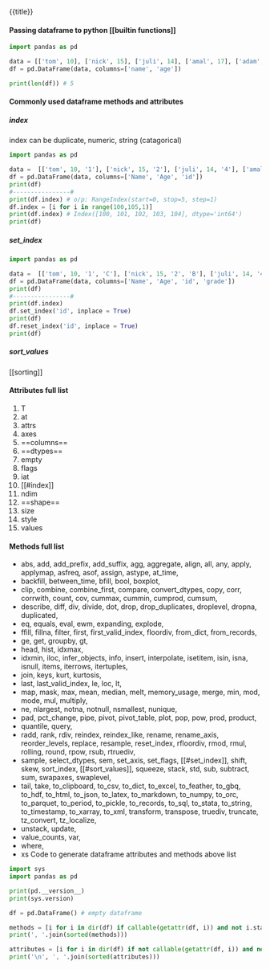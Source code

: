 {{title}}

#### Passing dataframe to python [[builtin functions]]
```python
import pandas as pd

data = [['tom', 10], ['nick', 15], ['juli', 14], ['amal', 17], ['adam', 24]]
df = pd.DataFrame(data, columns=['name', 'age'])

print(len(df)) # 5
```


#### Commonly used dataframe methods and attributes
##### index
index can be duplicate, numeric, string (catagorical)
```python
import pandas as pd

data =  [['tom', 10, '1'], ['nick', 15, '2'], ['juli', 14, '4'], ['amal', 17, '3'], ['adam', 24, '5']]
df = pd.DataFrame(data, columns=['Name', 'Age', 'id'])
print(df)
#----------------#
print(df.index) # o/p: RangeIndex(start=0, stop=5, step=1)
df.index = [i for i in range(100,105,1)]
print(df.index) # Index([100, 101, 102, 103, 104], dtype='int64')
print(df)
```
##### set_index
```python
import pandas as pd

data =  [['tom', 10, '1', 'C'], ['nick', 15, '2', 'B'], ['juli', 14, '4', 'B'], ['amal', 17, '3', 'B'], ['adam', 24, '5', 'A']]
df = pd.DataFrame(data, columns=['Name', 'Age', 'id', 'grade'])
print(df)
#----------------#
print(df.index)
df.set_index('id', inplace = True)
print(df)
df.reset_index('id', inplace = True)
print(df)
```
##### sort_values
[[sorting]]
#### Attributes full list
1. T
2. at
3. attrs
4. axes
5. ==columns==
6. ==dtypes==
7. empty
8. flags
9. iat
10. [[#index]]
11. ndim
12. ==shape==
13. size
14. style
15. values
#### Methods full list
- abs, add, add_prefix, add_suffix, agg, aggregate, align, all, any, apply, applymap, asfreq, asof, assign, astype, at_time, 
- backfill, between_time, bfill, bool, boxplot, 
- clip, combine, combine_first, compare, convert_dtypes, copy, corr, corrwith, count, cov, cummax, cummin, cumprod, cumsum, 
- describe, diff, div, divide, dot, drop, drop_duplicates, droplevel, dropna, duplicated, 
- eq, equals, eval, ewm, expanding, explode, 
- ffill, fillna, filter, first, first_valid_index, floordiv, from_dict, from_records, 
- ge, get, groupby, gt, 
- head, hist, idxmax, 
- idxmin, iloc, infer_objects, info, insert, interpolate, isetitem, isin, isna, isnull, items, iterrows, itertuples, 
- join, keys, kurt, kurtosis, 
- last, last_valid_index, le, loc, lt, 
- map, mask, max, mean, median, melt, memory_usage, merge, min, mod, mode, mul, multiply, 
- ne, nlargest, notna, notnull, nsmallest, nunique, 
- pad, pct_change, pipe, pivot, pivot_table, plot, pop, pow, prod, product, 
- quantile, query, 
- radd, rank, rdiv, reindex, reindex_like, rename, rename_axis, reorder_levels, replace, resample, reset_index, rfloordiv, rmod, rmul, rolling, round, rpow, rsub, rtruediv, 
- sample, select_dtypes, sem, set_axis, set_flags, [[#set_index]], shift, skew, sort_index, [[#sort_values]], squeeze, stack, std, sub, subtract, sum, swapaxes, swaplevel, 
- tail, take, to_clipboard, to_csv, to_dict, to_excel, to_feather, to_gbq, to_hdf, to_html, to_json, to_latex, to_markdown, to_numpy, to_orc, to_parquet, to_period, to_pickle, to_records, to_sql, to_stata, to_string, to_timestamp, to_xarray, to_xml, transform, transpose, truediv, truncate, tz_convert, tz_localize, 
- unstack, update, 
- value_counts, var, 
- where, 
- xs
Code to generate dataframe attributes and methods above list
```python
import sys
import pandas as pd

print(pd.__version__)
print(sys.version)

df = pd.DataFrame() # empty dataframe

methods = [i for i in dir(df) if callable(getattr(df, i)) and not i.startswith('_')]
print(', '.join(sorted(methods)))

attributes = [i for i in dir(df) if not callable(getattr(df, i)) and not i.startswith('_')]
print('\n', ', '.join(sorted(attributes)))
```